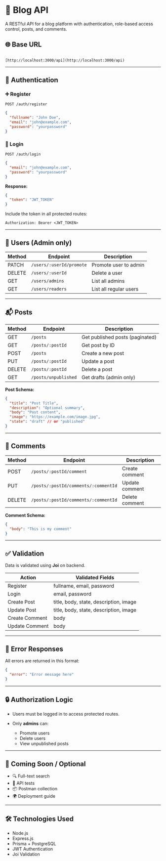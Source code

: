 # 📝 Blog API

A RESTful API for a blog platform with authentication, role-based access control, posts, and comments.

## 🌐 Base URL
```

[http://localhost:3000/api](http://localhost:3000/api)

````

---

## 🔐 Authentication

### ➕ Register
`POST /auth/register`

```json
{
  "fullname": "John Doe",
  "email": "john@example.com",
  "password": "yourpassword"
}
````

### 🔑 Login

`POST /auth/login`

```json
{
  "email": "john@example.com",
  "password": "yourpassword"
}
```

**Response:**

```json
{
  "token": "JWT_TOKEN"
}
```

Include the token in all protected routes:

```
Authorization: Bearer <JWT_TOKEN>
```

---

## 👤 Users (Admin only)

| Method | Endpoint                 | Description            |
| ------ | ------------------------ | ---------------------- |
| PATCH  | `/users/:userId/promote` | Promote user to admin  |
| DELETE | `/users/:userId`         | Delete a user          |
| GET    | `/users/admins`          | List all admins        |
| GET    | `/users/readers`         | List all regular users |

---

## 📬 Posts

| Method | Endpoint             | Description                     |
| ------ | -------------------- | ------------------------------- |
| GET    | `/posts`             | Get published posts (paginated) |
| GET    | `/posts/:postId`     | Get post by ID                  |
| POST   | `/posts`             | Create a new post               |
| PUT    | `/posts/:postId`     | Update a post                   |
| DELETE | `/posts/:postId`     | Delete a post                   |
| GET    | `/posts/unpublished` | Get drafts (admin only)         |

**Post Schema:**

```json
{
  "title": "Post Title",
  "description": "Optional summary",
  "body": "Post content",
  "image": "https://example.com/image.jpg",
  "state": "draft" // or "published"
}
```

---

## 💬 Comments

| Method | Endpoint                             | Description    |
| ------ | ------------------------------------ | -------------- |
| POST   | `/posts/:postId/comment`             | Create comment |
| PUT    | `/posts/:postId/comments/:commentId` | Update comment |
| DELETE | `/posts/:postId/comments/:commentId` | Delete comment |

**Comment Schema:**

```json
{
  "body": "This is my comment"
}
```

---

## ✅ Validation

Data is validated using **Joi** on backend.

| Action         | Validated Fields                       |
| -------------- | -------------------------------------- |
| Register       | fullname, email, password              |
| Login          | email, password                        |
| Create Post    | title, body, state, description, image |
| Update Post    | title, body, state, description, image |
| Create Comment | body                                   |
| Update Comment | body                                   |

---

## 🛑 Error Responses

All errors are returned in this format:

```json
{
  "error": "Error message here"
}
```

---

## 🔒 Authorization Logic

* Users must be logged in to access protected routes.
* Only **admins** can:

  * Promote users
  * Delete users
  * View unpublished posts

---

## 🔁 Coming Soon / Optional

* 🔍 Full-text search
* 🧪 API tests
* 📦 Postman collection
* 🌍 Deployment guide

---

## 🛠️ Technologies Used

* Node.js
* Express.js
* Prisma + PostgreSQL
* JWT Authentication
* Joi Validation